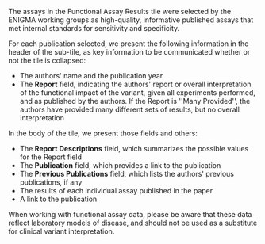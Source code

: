 
The assays in the Functional Assay Results tile were selected by the ENIGMA working groups as high-quality, informative published assays that met internal standards for sensitivity and specificity.

For each publication selected, we present the following information in the header of the sub-tile, as key information to be communicated whether or not the tile is collapsed:

* The authors' name and the publication year
* The **Report** field, indicating the authors' report or overall interpretation of the functional impact of the variant, given all experiments performed, and as published by the authors.  If the Report is ''Many Provided'', the authors have provided many different sets of results, but no overall interpretation

In the body of the tile, we present those fields and others:
* The **Report Descriptions** field, which summarizes the possible values for the Report field
* The **Publication** field, which provides a link to the publication
* The **Previous Publications** field, which lists the authors' previous publications, if any
* The results of each individual assay published in the paper
* A link to the publication

When working with functional assay data, please be aware that these data reflect laboratory models of disease, and should not be used as a substitute for clinical variant interpretation.

